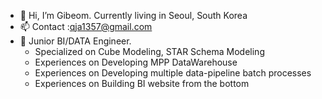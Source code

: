 - 👋 Hi, I’m Gibeom. Currently living in Seoul, South Korea
- 📫 Contact :qja1357@gmail.com
- 👀 Junior BI/DATA Engineer. 
  -  Specialized on Cube Modeling, STAR Schema Modeling
  -  Experiences on Developing MPP DataWarehouse
  -  Experiences on Developing multiple data-pipeline batch processes
  -  Experiences on Building BI website from the bottom

<!---
Gbuum/Gbuum is a ✨ special ✨ repository because its `README.md` (this file) appears on your GitHub profile.
You can click the Preview link to take a look at your changes.
--->

